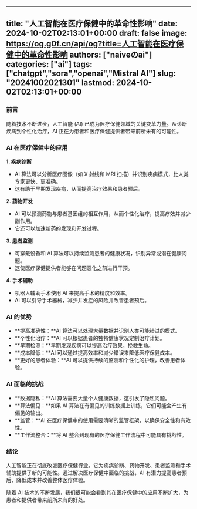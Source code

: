 
---
title: "人工智能在医疗保健中的革命性影响"
date: 2024-10-02T02:13:01+00:00
draft: false
image: https://og.g0f.cn/api/og?title=人工智能在医疗保健中的革命性影响
authors: ["naiveのai"]
categories: ["ai"]
tags: ["chatgpt","sora","openai","Mistral AI"]
slug: "20241002021301"
lastmod: 2024-10-02T02:13:01+00:00
---
### 前言

随着技术不断进步，人工智能 (AI) 已成为医疗保健领域的关键变革力量。从诊断疾病到个性化治疗，AI 正在为患者和医疗保健提供者带来前所未有的可能性。

### AI 在医疗保健中的应用

**1. 疾病诊断**

* AI 算法可以分析医疗图像（如 X 射线和 MRI 扫描）并识别疾病模式，比人类专家更快、更准确。
* 这有助于早期发现疾病，从而提高治疗效果和患者预后。

**2. 药物开发**

* AI 可以预测药物与患者基因组的相互作用，从而个性化治疗，提高疗效并减少副作用。
* 它还可以加速新药的发现和开发过程。

**3. 患者监测**

* 可穿戴设备和 AI 算法可以持续监测患者的健康状况，识别异常或潜在健康问题。
* 这使医疗保健提供者能够在问题恶化之前进行干预。

**4. 手术辅助**

* 机器人辅助手术使用 AI 来提高手术的精度和效率。
* AI 可以引导手术器械，减少并发症的风险并改善患者预后。

### AI 的优势

* **提高准确性：**AI 算法可以处理大量数据并识别人类可能错过的模式。
* **个性化治疗：**AI 可以根据患者的独特健康状况定制治疗计划。
* **早期检测：**早期发现疾病可以提高治疗效果，挽救生命。
* **成本降低：**AI 可以通过提高效率和减少错误来降低医疗保健成本。
* **更好的患者体验：**AI 可以提供持续的监测和个性化的护理，改善患者体验。

### AI 面临的挑战

* **数据隐私：**AI 算法需要大量个人健康数据，这引发了隐私问题。
* **算法偏见：**如果 AI 算法在有偏见的训练数据上训练，它们可能会产生有偏见的输出。
* **监管：**AI 在医疗保健中的使用需要清晰的监管框架，以确保安全性和有效性。
* **工作流整合：**将 AI 整合到现有的医疗保健工作流程中可能具有挑战性。

### 结论

人工智能正在彻底改变医疗保健行业。它为疾病诊断、药物开发、患者监测和手术辅助提供了新的可能性。通过解决医疗保健中面临的挑战，AI 有潜力提高患者预后、降低成本并改善整体医疗体验。

随着 AI 技术的不断发展，我们很可能会看到其在医疗保健中的应用不断扩大，为患者和提供者带来前所未有的好处。